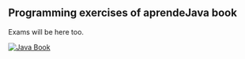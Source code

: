 ## Programming exercises of aprendeJava book
<p>Exams will be here too.</p>

<a href="https://leanpub.com/aprendejava/">
  <img src="https://d2sofvawe08yqg.cloudfront.net/aprendejava/hero?1567530875" alt="Java Book" title="aprendeJava">
</a>
